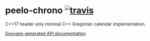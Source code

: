 # peelo-chrono [![travis][travis-image]][travis-url]

[travis-image]: https://img.shields.io/travis/peelonet/peelo-chrono/master.svg
[travis-url]: https://travis-ci.org/peelonet/peelo-chrono

C++17 header only minimal C++ Gregorian calendar implementation.

[Doxygen generated API documentation][2]

[0]: https://api.travis-ci.org/peelonet/peelocpp-chrono.svg?branch=master
[2]: https://peelonet.github.io/peelo-chrono/
